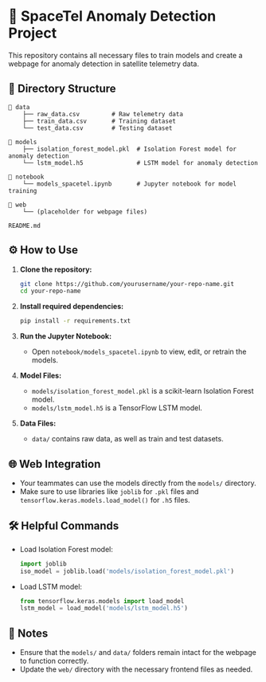 # 🚀 SpaceTel Anomaly Detection Project

This repository contains all necessary files to train models and create a webpage for anomaly detection in satellite telemetry data.

## 📂 Directory Structure

```
📂 data
    ├── raw_data.csv         # Raw telemetry data
    ├── train_data.csv       # Training dataset
    └── test_data.csv        # Testing dataset

📂 models
    ├── isolation_forest_model.pkl  # Isolation Forest model for anomaly detection
    └── lstm_model.h5               # LSTM model for anomaly detection

📂 notebook
    └── models_spacetel.ipynb       # Jupyter notebook for model training

📂 web
    └── (placeholder for webpage files)

README.md
```

## ⚙️ How to Use

1. **Clone the repository:**
    ```bash
    git clone https://github.com/yourusername/your-repo-name.git
    cd your-repo-name
    ```

2. **Install required dependencies:**
    ```bash
    pip install -r requirements.txt
    ```

3. **Run the Jupyter Notebook:**
    - Open `notebook/models_spacetel.ipynb` to view, edit, or retrain the models.

4. **Model Files:**
    - `models/isolation_forest_model.pkl` is a scikit-learn Isolation Forest model.
    - `models/lstm_model.h5` is a TensorFlow LSTM model.

5. **Data Files:**
    - `data/` contains raw data, as well as train and test datasets.

## 🌐 Web Integration
- Your teammates can use the models directly from the `models/` directory.
- Make sure to use libraries like `joblib` for `.pkl` files and `tensorflow.keras.models.load_model()` for `.h5` files.

## 🛠️ Helpful Commands

- Load Isolation Forest model:
    ```python
    import joblib
    iso_model = joblib.load('models/isolation_forest_model.pkl')
    ```

- Load LSTM model:
    ```python
    from tensorflow.keras.models import load_model
    lstm_model = load_model('models/lstm_model.h5')
    ```

## 🔑 Notes
- Ensure that the `models/` and `data/` folders remain intact for the webpage to function correctly.
- Update the `web/` directory with the necessary frontend files as needed.

